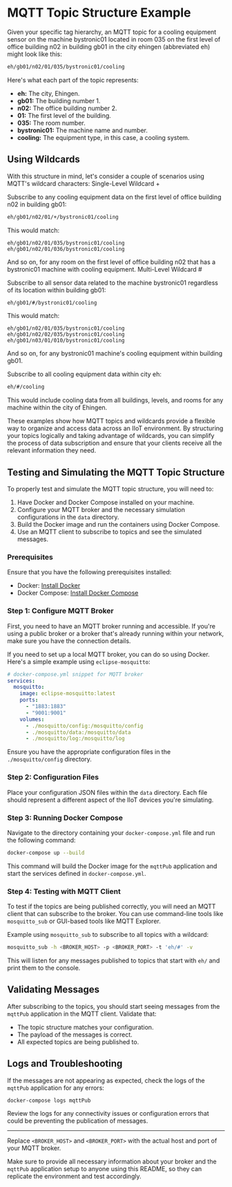# MQTT Topic Structure Example

Given your specific tag hierarchy, an MQTT topic for a cooling equipment sensor
on the machine bystronic01 located in room 035 on the first level of office
building n02 in building gb01 in the city ehingen (abbreviated eh) might look like this:

```bash
eh/gb01/n02/01/035/bystronic01/cooling
```
Here's what each part of the topic represents:

* <b>eh:</b> The city, Ehingen.<br>
* <b>gb01:</b> The building number 1.<br>
* <b>n02:</b> The office building number 2.<br>
* <b>01:</b> The first level of the building.<br>
* <b>035:</b> The room number.<br>
* <b>bystronic01:</b> The machine name and number.<br>
* <b>cooling:</b> The equipment type, in this case, a cooling system.

## Using Wildcards

With this structure in mind, let's consider a couple of scenarios using MQTT's wildcard characters:
Single-Level Wildcard +

Subscribe to any cooling equipment data on the first level of office building n02 in building gb01:

```bash
eh/gb01/n02/01/+/bystronic01/cooling
```

This would match:

    eh/gb01/n02/01/035/bystronic01/cooling
    eh/gb01/n02/01/036/bystronic01/cooling

And so on, for any room on the first level of office building n02 that has
a bystronic01 machine with cooling equipment.
Multi-Level Wildcard #

Subscribe to all sensor data related to the machine bystronic01 regardless of
its location within building gb01:

```bash
eh/gb01/#/bystronic01/cooling
```

This would match:

    eh/gb01/n02/01/035/bystronic01/cooling
    eh/gb01/n02/02/035/bystronic01/cooling
    eh/gb01/n03/01/010/bystronic01/cooling

And so on, for any bystronic01 machine's cooling equipment within building gb01.

Subscribe to all cooling equipment data within city eh:

```bash
eh/#/cooling
```
This would include cooling data from all buildings, levels, and rooms for any
machine within the city of Ehingen.

These examples show how MQTT topics and wildcards provide a flexible way to
organize and access data across an IIoT environment. By structuring your topics
logically and taking advantage of wildcards, you can simplify the process of data 
subscription and ensure that your clients receive all the relevant information they need.

## Testing and Simulating the MQTT Topic Structure

To properly test and simulate the MQTT topic structure, you will need to:

1. Have Docker and Docker Compose installed on your machine.
2. Configure your MQTT broker and the necessary simulation configurations in the `data` directory.
3. Build the Docker image and run the containers using Docker Compose.
4. Use an MQTT client to subscribe to topics and see the simulated messages.

### Prerequisites

Ensure that you have the following prerequisites installed:

- Docker: [Install Docker](https://docs.docker.com/get-docker/)
- Docker Compose: [Install Docker Compose](https://docs.docker.com/compose/install/)

### Step 1: Configure MQTT Broker
First, you need to have an MQTT broker running and accessible. If you're using
a public broker or a broker that's already running within your network, 
make sure you have the connection details.

If you need to set up a local MQTT broker, you can do so using Docker. 
Here's a simple example using `eclipse-mosquitto`:

```yaml
# docker-compose.yml snippet for MQTT broker
services:
  mosquitto:
    image: eclipse-mosquitto:latest
    ports:
      - "1883:1883"
      - "9001:9001"
    volumes:
      - ./mosquitto/config:/mosquitto/config
      - ./mosquitto/data:/mosquitto/data
      - ./mosquitto/log:/mosquitto/log
```
Ensure you have the appropriate configuration files in the `./mosquitto/config` directory.

### Step 2: Configuration Files
Place your configuration JSON files within the `data` directory. Each file 
should represent a different aspect of the IIoT devices you're simulating.

### Step 3: Running Docker Compose
Navigate to the directory containing your `docker-compose.yml` file and run the
following command:

```bash
docker-compose up --build
```

This command will build the Docker image for the `mqttPub` application and start the services defined in `docker-compose.yml`.

### Step 4: Testing with MQTT Client

To test if the topics are being published correctly, you will need an MQTT client that can subscribe to the broker. You can use command-line tools like `mosquitto_sub` or GUI-based tools like MQTT Explorer.

Example using `mosquitto_sub` to subscribe to all topics with a wildcard:

```bash
mosquitto_sub -h <BROKER_HOST> -p <BROKER_PORT> -t 'eh/#' -v
```

This will listen for any messages published to topics that start with `eh/` and print them to the console.

## Validating Messages

After subscribing to the topics, you should start seeing messages from the `mqttPub` application in the MQTT client. Validate that:

- The topic structure matches your configuration.
- The payload of the messages is correct.
- All expected topics are being published to.

## Logs and Troubleshooting

If the messages are not appearing as expected, check the logs of the `mqttPub` application for any errors:

```bash
docker-compose logs mqttPub
```

Review the logs for any connectivity issues or configuration errors that could be preventing the publication of messages.

---

Replace `<BROKER_HOST>` and `<BROKER_PORT>` with the actual host and port of your MQTT broker.

Make sure to provide all necessary information about your broker and the `mqttPub` application setup to anyone using this README, so they can replicate the environment and test accordingly.